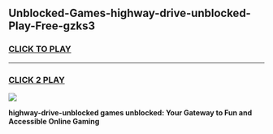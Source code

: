 
## Unblocked-Games-highway-drive-unblocked-Play-Free-gzks3
<h3>
<a href="https://premium76.site?title=highway-drive-unblocked&ref=23A">CLICK TO PLAY</a></h3>
<hr>

<h3>
<a href="https://premium76.site?title=highway-drive-unblocked&ref=23A">CLICK 2 PLAY</a>
  
</h3>

<a href="https://premium76.site?title=highway-drive-unblocked&ref=23A"><img src="https://clearcache.store/games.png"></a>


**highway-drive-unblocked games unblocked: Your Gateway to Fun and Accessible Online Gaming**
